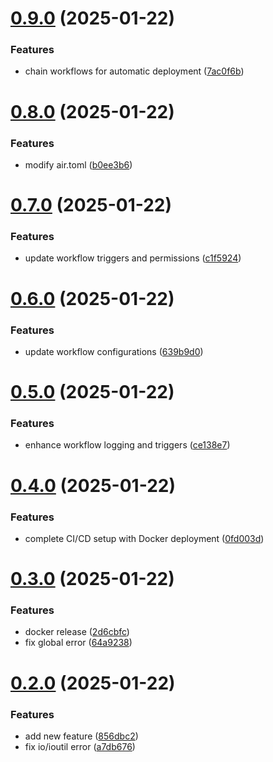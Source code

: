 # [0.9.0](https://github.com/rowjay007/walkit/compare/v0.8.0...v0.9.0) (2025-01-22)


### Features

* chain workflows for automatic deployment ([7ac0f6b](https://github.com/rowjay007/walkit/commit/7ac0f6bebe3396db493c1f2112a2f6424c1a3925))

# [0.8.0](https://github.com/rowjay007/walkit/compare/v0.7.0...v0.8.0) (2025-01-22)


### Features

* modify air.toml ([b0ee3b6](https://github.com/rowjay007/walkit/commit/b0ee3b61033df118820fe14c7531c2d126ee4469))

# [0.7.0](https://github.com/rowjay007/walkit/compare/v0.6.0...v0.7.0) (2025-01-22)


### Features

* update workflow triggers and permissions ([c1f5924](https://github.com/rowjay007/walkit/commit/c1f5924f2b137a1bfb1759e3215e2d5231a27360))

# [0.6.0](https://github.com/rowjay007/walkit/compare/v0.5.0...v0.6.0) (2025-01-22)


### Features

* update workflow configurations ([639b9d0](https://github.com/rowjay007/walkit/commit/639b9d02f202735831231db5217040b66e46a5c9))

# [0.5.0](https://github.com/rowjay007/walkit/compare/v0.4.0...v0.5.0) (2025-01-22)


### Features

* enhance workflow logging and triggers ([ce138e7](https://github.com/rowjay007/walkit/commit/ce138e7dce81721d41a012a592715ee51c7c1217))

# [0.4.0](https://github.com/rowjay007/walkit/compare/v0.3.0...v0.4.0) (2025-01-22)


### Features

* complete CI/CD setup with Docker deployment ([0fd003d](https://github.com/rowjay007/walkit/commit/0fd003d03e5a85931b13aa2ac488aaab7142d22d))

# [0.3.0](https://github.com/rowjay007/walkit/compare/v0.2.0...v0.3.0) (2025-01-22)


### Features

* docker release ([2d6cbfc](https://github.com/rowjay007/walkit/commit/2d6cbfcb405c87762a1e98caca33aee9aadd70d3))
* fix global error ([64a9238](https://github.com/rowjay007/walkit/commit/64a9238420f61006432a752418df8be5cc6d575b))

# [0.2.0](https://github.com/rowjay007/walkit/compare/v0.1.0...v0.2.0) (2025-01-22)


### Features

* add new feature ([856dbc2](https://github.com/rowjay007/walkit/commit/856dbc27022d27a52a3d4d66e03a308fc8563676))
* fix io/ioutil error ([a7db676](https://github.com/rowjay007/walkit/commit/a7db676251fbda4268c33715b813fc6fda85e276))
